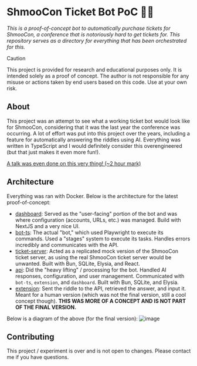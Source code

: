 # ShmooCon Ticket Bot PoC 🎫🤖
*This is a proof-of-concept bot to automatically purchase tickets for ShmooCon, a conference that is notoriously hard to get tickets for. This repository serves as a directory for everything that has been orchestrated for this.*

> [!CAUTION]
> This project is provided for research and educational purposes only. It is intended solely as a proof of concept. The author is not responsible for any misuse or actions taken by end users based on this code. Use at your own risk.

## About
This project was an attempt to see what a working ticket bot would look like for ShmooCon, considering that it was the last year the conference was occurring. A lot of effort was put into this project over the years, including a feature for automatically answering the riddles using AI. Everything was written in TypeScript and I would definitely consider this overengineered (but that just makes it even more fun!).

[A talk was even done on this very thing! (~2 hour mark)](https://archive.org/details/shmoocon2025/ShmooCon2025-Firetalks_2025.mp4)

## Architecture
Everything was ran with Docker. Below is the architecture for the latest proof-of-concept:
- [dashboard](https://github.com/ShmooConTix/dashboard): Served as the "user-facing" portion of the bot and was where configuration (accounts, URLs, etc.) was managed. Build with NextJS and a very nice UI.
- [bot-ts](https://github.com/ShmooConTix/bot-ts): The actual "bot," which used Playwright to execute its commands. Used a "stages" system to execute its tasks. Handles errors incredibly and communicates with the API.
- [ticket-server](https://github.com/ShmooConTix/ticket-server): Acted as a replicated mock version of the ShmooCon ticket server, as using the real ShmooCon ticket server would be unwanted. Built with Bun, SQLite, Elysia, and React.
- [api](https://github.com/ShmooConTix/api): Did the "heavy lifting" / processing for the bot. Handled AI responses, configuration, and user management. Communicated with `bot-ts`, `extension`, and `dashboard`. Built with Bun, SQLite, and Elysia.
- [extension](https://github.com/ShmooConTix/extension): Sent the riddle to the API, retrieved the answer, and input it. Meant for a human version (which was not the final version, still a cool concept though). **THIS WAS MORE OF A CONCEPT AND IS NOT PART OF THE FINAL VERSION.**

Below is a diagram of the above (for the final version):
![image](https://github.com/user-attachments/assets/e358d056-1ad2-42a0-bf50-b6abb33c5f26)

## Contributing
This project / experiment is over and is not open to changes. Please contact me if you have questions.
